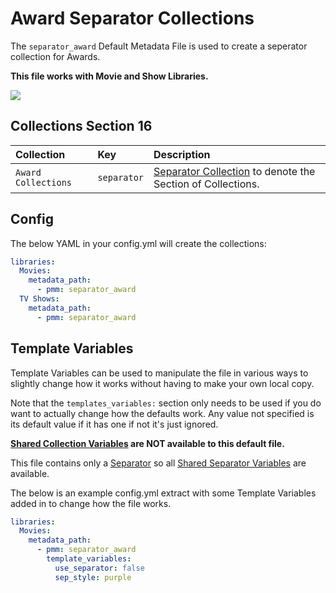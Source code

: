 # Award Separator Collections

The `separator_award` Default Metadata File is used to create a seperator collection for Awards.

**This file works with Movie and Show Libraries.**

![](../images/awardseparator.png)

## Collections Section 16

| Collection          | Key         | Description                                                                 |
|:--------------------|:------------|:----------------------------------------------------------------------------|
| `Award Collections` | `separator` | [Separator Collection](../separators) to denote the Section of Collections. |

## Config

The below YAML in your config.yml will create the collections:

```yaml
libraries:
  Movies:
    metadata_path:
      - pmm: separator_award
  TV Shows:
    metadata_path:
      - pmm: separator_award
```

## Template Variables

Template Variables can be used to manipulate the file in various ways to slightly change how it works without having to make your own local copy.

Note that the `templates_variables:` section only needs to be used if you do want to actually change how the defaults work. Any value not specified is its default value if it has one if not it's just ignored.

**[Shared Collection Variables](../collection_variables) are NOT available to this default file.**

This file contains only a [Separator](../separators) so all [Shared Separator Variables](../separators.md#shared-separator-variables) are available.

The below is an example config.yml extract with some Template Variables added in to change how the file works.

```yaml
libraries:
  Movies:
    metadata_path:
      - pmm: separator_award
        template_variables:
          use_separator: false
          sep_style: purple
```

